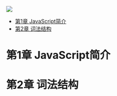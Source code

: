 ![](https://img1.doubanio.com/view/subject/s/public/s33861377.jpg)

- [第1章 JavaScript简介](#第1章-javascript简介)
- [第2章 词法结构](#第2章-词法结构)


# 第1章 JavaScript简介

# 第2章 词法结构